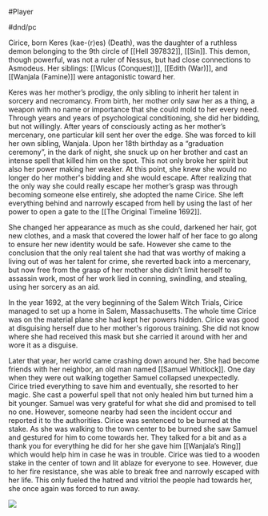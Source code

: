#Player

#dnd/pc 

Cirice, born Keres (kae-⟨r⟩es) (Death), was the daughter of a ruthless demon belonging to the 9th circle of [[Hell 397832]], [[Sin]]. This demon, though powerful, was not a ruler of Nessus, but had close connections to Asmodeus. Her siblings: [[Wicus (Conquest)]], [[Edith (War)]], and [[Wanjala (Famine)]] were antagonistic toward her. 

Keres was her mother’s prodigy, the only sibling to inherit her talent in sorcery and necromancy. From birth, her mother only saw her as a thing, a weapon with no name or importance that she could mold to her every need. Through years and years of psychological conditioning, she did her bidding, but not willingly. After years of consciously acting as her mother’s mercenary, one particular kill sent her over the edge. She was forced to kill her own sibling, Wanjala. Upon her 18th birthday as a “graduation ceremony”, in the dark of night, she snuck up on her brother and cast an intense spell that killed him on the spot. This not only broke her spirit but also her power making her weaker. At this point, she knew she would no longer do her mother's bidding and she would escape. After realizing that the only way she could really escape her mother’s grasp was through becoming someone else entirely, she adopted the name Cirice. She left everything behind and narrowly escaped from hell by using the last of her power to open a gate to the [[The Original Timeline 1692]]. 
  
She changed her appearance as much as she could, darkened her hair, got new clothes, and a mask that covered the lower half of her face to go along to ensure her new identity would be safe. However she came to the conclusion that the only real talent she had that was worthy of making a living out of was her talent for crime, she reverted back into a mercenary, but now free from the grasp of her mother she didn’t limit herself to assassin work, most of her work lied in conning, swindling, and stealing, using her sorcery as an aid.



In the year 1692, at the very beginning of the Salem Witch Trials, Cirice managed to set up a home in Salem, Massachusetts. The whole time Cirice was on the material plane she had kept her powers hidden. Cirice was good at disguising herself due to her mother's rigorous training. She did not know where she had received this mask but she carried it around with her and wore it as a disguise. 

Later that year, her world came crashing down around her. She had become friends with her neighbor, an old man named [[Samuel Whitlock]]. One day when they were out walking together Samuel collapsed unexpectedly. Cirice tried everything to save him and eventually, she resorted to her magic. She cast a powerful spell that not only healed him but turned him a bit younger. Samuel was very grateful for what she did and promised to tell no one. However, someone nearby had seen the incident occur and reported it to the authorities. Cirice was sentenced to be burned at the stake. As she was walking to the town center to be burned she saw Samuel and gestured for him to come towards her. They talked for a bit and as a thank you for everything he did for her she gave him [[Wanjala’s Ring]] which would help him in case he was in trouble. Cirice was tied to a wooden stake in the center of town and lit ablaze for everyone to see. However, due to her fire resistance, she was able to break free and narrowly escaped with her life. This only fueled the hatred and vitriol the people had towards her, she once again was forced to run away.

  
![](https://cdn.discordapp.com/attachments/1045549086071337020/1045549597205995540/unknown.png)